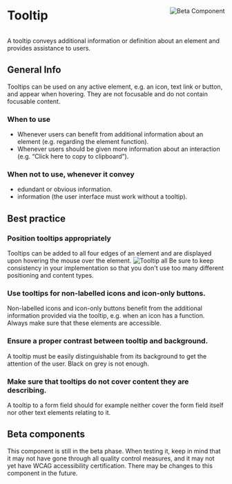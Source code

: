 <div style="display: inline-flex; align-items: center; justify-content: space-between; width: 100%;">
    <h1>Tooltip</h1>
    <img src="assets/beta.png" alt="Beta Component" />
</div>

A tooltip conveys additional information or definition about an element and provides assistance to users.

## General Info

Tooltips can be used on any active element, e.g. an icon, text link or button, and appear when hovering. They are not focusable and do not contain focusable content.

### When to use

- Whenever users can benefit from additional information about an element (e.g.
  regarding the element function).
- Whenever users should be given more information about an interaction (e.g. “Click
  here to copy to clipboard”).

### When not to use, whenever it convey

- edundant or obvious information.
- information (the user interface must work without a tooltip).

## Best practice

### Position tooltips appropriately

Tooltips can be added to all four edges of an element and are displayed upon hovering the
mouse over the element.
![Tooltip all](assets/3_components/tooltip/Tooltip_all.jpeg)
Be sure to keep consistency in your implementation so that you don't use too many different positioning and content types.

### Use tooltips for non-labelled icons and icon-only buttons.

Non-labelled icons and icon-only buttons benefit from the additional information provided via the tooltip, e.g. when an icon has a function. Always make sure that these elements are
accessible.

### Ensure a proper contrast between tooltip and background.

A tooltip must be easily distinguishable from its background to get the attention of the user.
Black on grey is not enough.

### Make sure that tooltips do not cover content they are describing.

A tooltip to a form field should for example neither cover the form field itself nor other text elements relating to it.

## Beta components

This component is still in the beta phase. When testing it, keep in mind that it may not have gone through all quality control measures, and it may not yet have WCAG accessibility certification. There may be changes to this component in the future.
